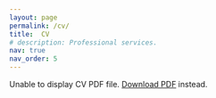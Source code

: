 ```yaml
---
layout: page
permalink: /cv/
title:  CV
# description: Professional services.
nav: true
nav_order: 5
---
```



<object data="/assets/pdf/YueqiWang_CV.pdf" type="application/pdf" width="100%" height="1000px">
  <p>Unable to display CV PDF file. <a href="/assets/pdf/YueqiWang_CV.pdf">Download PDF</a> instead.</p>
</object>


